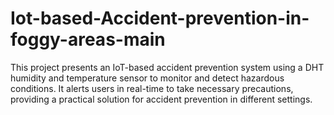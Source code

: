# Iot-based-Accident-prevention-in-foggy-areas-main
This project presents an IoT-based accident prevention system using a DHT humidity and temperature sensor to monitor and detect hazardous conditions. It alerts users in real-time to take necessary precautions, providing a practical solution for accident prevention in different settings.
